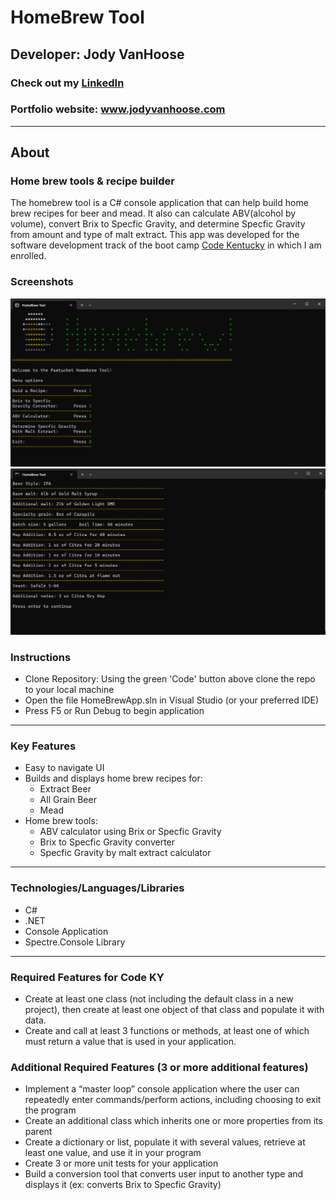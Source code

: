 # HomeBrew Tool
## Developer: Jody VanHoose
### Check out my <a href="https://www.linkedin.com/in/jody-vanhoose/" target="_blank">LinkedIn</a>
### Portfolio website: <a href="https://www.jodyvanhoose.com" target="_blank">www.jodyvanhoose.com</a>

___
## About
### Home brew tools & recipe builder 
The homebrew tool is a C# console application that can help build home brew recipes for beer and mead. It also can calculate ABV(alcohol by volume), convert Brix to Specfic Gravity, and determine Specfic Gravity from amount and type of malt extract. This app was developed for the software development track of the boot camp <a href="http://codekentucky.org/" target="_blank">Code Kentucky</a> in which I am enrolled.

### Screenshots

![](./images/homebrew_title_screenshot.png)
![](./images/homebrew_recipe_display_screenshot.png)

### Instructions
* Clone Repository: Using the green 'Code' button above clone the repo to your local machine
* Open the file HomeBrewApp.sln in Visual Studio (or your preferred IDE)
* Press F5 or Run Debug to begin application
___
### Key Features
* Easy to navigate UI
* Builds and displays home brew recipes for:
    * Extract Beer
    * All Grain Beer
    * Mead
* Home brew tools:
    * ABV calculator using Brix or Specfic Gravity
    * Brix to Specfic Gravity converter
    * Specfic Gravity by malt extract calculator
___
### Technologies/Languages/Libraries
* C#
* .NET
* Console Application
* Spectre.Console Library
___
### Required Features for Code KY
* Create at least one class (not including the default class in a new project), then create at least one object of that class and populate it with data.
* Create and call at least 3 functions or methods, at least one of which must return a value that is used in your application.

### Additional Required Features (3 or more additional features)
* Implement a “master loop” console application where the user can repeatedly enter commands/perform actions, including choosing to exit the program
* Create an additional class which inherits one or more properties from its parent
* Create a dictionary or list, populate it with several values, retrieve at least one value, and use it in your program
* Create 3 or more unit tests for your application
* Build a conversion tool that converts user input to another type and displays it (ex: converts Brix to Specfic Gravity)






